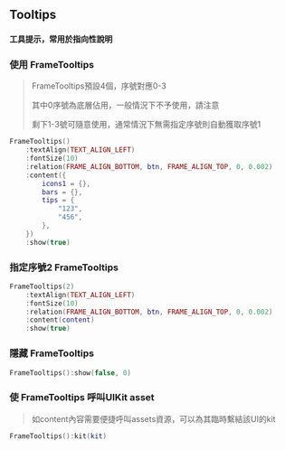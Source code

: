 ## Tooltips

#### 工具提示，常用於指向性說明

### 使用 FrameTooltips

> FrameTooltips預設4個，序號對應0-3
>
> 其中0序號為底層佔用，一般情況下不予使用，請注意
>
> 剩下1-3號可隨意使用，通常情況下無需指定序號則自動獲取序號1

```lua
FrameTooltips()
    :textAlign(TEXT_ALIGN_LEFT)
    :fontSize(10)
    :relation(FRAME_ALIGN_BOTTOM, btn, FRAME_ALIGN_TOP, 0, 0.002)
    :content({
        icons1 = {},
        bars = {},
        tips = {
            "123",
            "456",
        },
    })
    :show(true)
```

### 指定序號2 FrameTooltips

```lua
FrameTooltips(2)
    :textAlign(TEXT_ALIGN_LEFT)
    :fontSize(10)
    :relation(FRAME_ALIGN_BOTTOM, btn, FRAME_ALIGN_TOP, 0, 0.002)
    :content(content)
    :show(true)
```

### 隱藏 FrameTooltips

```lua
FrameTooltips():show(false, 0)
```

### 使 FrameTooltips 呼叫UIKit asset

> 如content內容需要便捷呼叫assets資源，可以為其臨時繫結該UI的kit

```lua
FrameTooltips():kit(kit)
```
